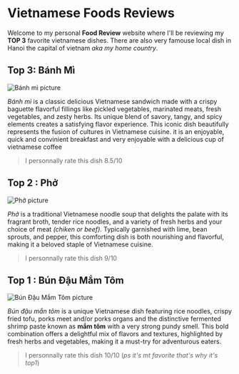 # Vietnamese Foods Reviews

Welcome to my personal **Food Review** website where I'll be reviewing my **TOP 3** favorite vietnamese dishes. There are also very famouse local dish in Hanoi the capital of vietnam _aka my home country_.

## Top 3: Bánh Mì 

![Bánh mì picture](https://encrypted-tbn0.gstatic.com/images?q=tbn:ANd9GcTvIRqXOdX-KBe12Nmd84ZxXCR7c2BXp86Epg&s)

_Bánh mì_ is a classic delicious Vietnamese sandwich made with a crispy baguette flavorful fillings like pickled vegetables, marinated meats, fresh vegetables, and zesty herbs. Its unique blend of savory, tangy, and spicy elements creates a satisfying flavor experience. This iconic dish beautifully represents the fusion of cultures in Vietnamese cuisine. it is an enjoyable, quick and convinient breakfast and very enjoyable with a delicious cup of vietnamese coffee

> I personnally rate this dish 8.5/10

## Top 2 : Phở 

![Phở picture](https://www.recipetineats.com/tachyon/2019/04/Beef-Pho_6.jpg?resize=500%2C375)

_Phở_ is a traditional Vietnamese noodle soup that delights the palate with its fragrant broth, tender rice noodles, and a variety of fresh herbs and your choice of meat _(chiken or beef)_. Typically garnished with lime, bean sprouts, and pepper, this comforting dish is both nourishing and flavorful, making it a beloved staple of Vietnamese cuisine.

> I personnally rate this dish 9/10

## Top 1 : Bún Đậu Mắm Tôm 

![Bún Đậu Mắm Tôm picture](https://reviewnhatrang.com.vn/wp-content/uploads/2023/04/bun-dau-mam-tom-nha-trang-2.jpg)

_Bún đậu mắn tôm_ is a unique Vietnamese dish featuring rice noodles, crispy fried tofu, porks meet and/or porks organs and the distinctive fermented shrimp paste known as **mắm tôm** with a very strong pundy smell. This bold combination offers a delightful mix of flavors and textures, highlighted by fresh herbs and vegetables, making it a must-try for adventurous eaters.

> I personnally rate this dish 10/10 (_ps it's mt favorite that's why it's top1_)
